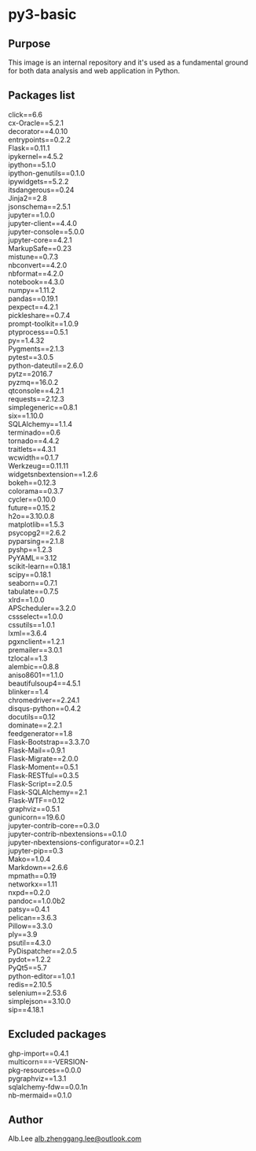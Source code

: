 # py3-basic
## Purpose
This image is an internal repository and it's used as a fundamental ground for both data analysis and web application in Python.
## Packages list 
click==6.6     
cx-Oracle==5.2.1    
decorator==4.0.10    
entrypoints==0.2.2    
Flask==0.11.1    
ipykernel==4.5.2    
ipython==5.1.0    
ipython-genutils==0.1.0    
ipywidgets==5.2.2    
itsdangerous==0.24    
Jinja2==2.8    
jsonschema==2.5.1    
jupyter==1.0.0    
jupyter-client==4.4.0    
jupyter-console==5.0.0    
jupyter-core==4.2.1    
MarkupSafe==0.23    
mistune==0.7.3    
nbconvert==4.2.0    
nbformat==4.2.0    
notebook==4.3.0    
numpy==1.11.2    
pandas==0.19.1    
pexpect==4.2.1    
pickleshare==0.7.4    
prompt-toolkit==1.0.9    
ptyprocess==0.5.1    
py==1.4.32    
Pygments==2.1.3    
pytest==3.0.5    
python-dateutil==2.6.0    
pytz==2016.7    
pyzmq==16.0.2    
qtconsole==4.2.1    
requests==2.12.3    
simplegeneric==0.8.1    
six==1.10.0    
SQLAlchemy==1.1.4    
terminado==0.6    
tornado==4.4.2    
traitlets==4.3.1    
wcwidth==0.1.7    
Werkzeug==0.11.11    
widgetsnbextension==1.2.6    
bokeh==0.12.3    
colorama==0.3.7    
cycler==0.10.0    
future==0.15.2    
h2o==3.10.0.8    
matplotlib==1.5.3    
psycopg2==2.6.2    
pyparsing==2.1.8    
pyshp==1.2.3    
PyYAML==3.12    
scikit-learn==0.18.1    
scipy==0.18.1    
seaborn==0.7.1    
tabulate==0.7.5    
xlrd==1.0.0    
APScheduler==3.2.0    
cssselect==1.0.0    
cssutils==1.0.1    
lxml==3.6.4    
pgxnclient==1.2.1    
premailer==3.0.1    
tzlocal==1.3    
alembic==0.8.8    
aniso8601==1.1.0    
beautifulsoup4==4.5.1    
blinker==1.4    
chromedriver==2.24.1    
disqus-python==0.4.2    
docutils==0.12    
dominate==2.2.1    
feedgenerator==1.8    
Flask-Bootstrap==3.3.7.0    
Flask-Mail==0.9.1    
Flask-Migrate==2.0.0    
Flask-Moment==0.5.1    
Flask-RESTful==0.3.5    
Flask-Script==2.0.5    
Flask-SQLAlchemy==2.1    
Flask-WTF==0.12    
graphviz==0.5.1    
gunicorn==19.6.0    
jupyter-contrib-core==0.3.0    
jupyter-contrib-nbextensions==0.1.0    
jupyter-nbextensions-configurator==0.2.1    
jupyter-pip==0.3    
Mako==1.0.4    
Markdown==2.6.6    
mpmath==0.19    
networkx==1.11    
nxpd==0.2.0    
pandoc==1.0.0b2    
patsy==0.4.1    
pelican==3.6.3    
Pillow==3.3.0    
ply==3.9    
psutil==4.3.0    
PyDispatcher==2.0.5    
pydot==1.2.2    
PyQt5==5.7    
python-editor==1.0.1    
redis==2.10.5    
selenium==2.53.6    
simplejson==3.10.0    
sip==4.18.1    
## Excluded packages 
ghp-import==0.4.1    
multicorn===-VERSION-    
pkg-resources==0.0.0    
pygraphviz==1.3.1    
sqlalchemy-fdw==0.0.1n    
nb-mermaid==0.1.0    
## Author 
Alb.Lee alb.zhenggang.lee@outlook.com
